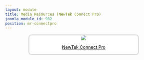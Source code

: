 ```yaml
---
layout: module
title: Media Resources (NewTek Connect Pro)
joomla_module_id: 982
position: mr-connectpro
---
```

<div align="center" style="margin-bottom: 20px;"><a href="/news-events/newsroom/media/connect-pro-media-resources.html">
<div align="center" style="max-width: 350px; border-style: solid; border-width: 2px; border-color: #cccccc; border-radius: 10px; background-color: #ffffff;"><img src="{{"images/media-resources/img/connectpro-media-resources.jpg" | cdn }}" style="border-radius: 10px 10px 0px 0px;" class="img-responsive" />
<p style="line-height: 1.3em; color: #000000;">NewTek Connect Pro</p>
</div>
</a>
</div>
